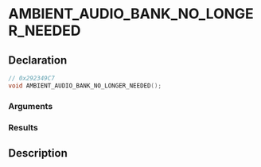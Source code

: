 # AMBIENT_AUDIO_BANK_NO_LONGER_NEEDED

## Declaration
```cpp
// 0x292349C7
void AMBIENT_AUDIO_BANK_NO_LONGER_NEEDED();
```

### Arguments

### Results

## Description
